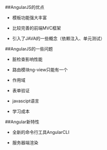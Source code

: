 ##AngularJS的优点

- 模板功能强大丰富    

- 比较完善的前端MVC框架

- 引入了JAVA的一些概念（依赖注入、单元测试）




##AngularJS的一些问题

- 脏检查影响性能

- 路由模块ng-view只能有一个

- 作用域

- 表单验证

- javascipt语言

- 学习成本




##Angular新特性

- 全新的命令行工具AngularCLI

- 服务器端渲染
















